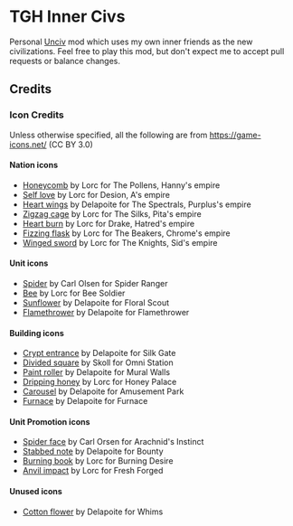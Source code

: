 # TGH Inner Civs
Personal [Unciv](https://github.com/yairm210/Unciv) mod which uses my own inner friends as the new civilizations.
Feel free to play this mod, but don't expect me to accept pull requests or balance changes.

## Credits
### Icon Credits
Unless otherwise specified, all the following are from https://game-icons.net/ (CC BY 3.0)

#### Nation icons
- [Honeycomb](https://game-icons.net/1x1/lorc/honeycomb.html) by Lorc for The Pollens, Hanny's empire
- [Self love](https://game-icons.net/1x1/lorc/self-love.html) by Lorc for Desion, A's empire
- [Heart wings](https://game-icons.net/1x1/delapouite/heart-wings.html) by Delapoite for The Spectrals, Purplus's empire
- [Zigzag cage](https://game-icons.net/1x1/lorc/zigzag-cage.html) by Lorc for The Silks, Pita's empire
- [Heart burn](https://game-icons.net/1x1/lorc/heartburn.html) by Lorc for Drake, Hatred's empire
- [Fizzing flask](https://game-icons.net/1x1/lorc/fizzing-flask.html) by Lorc for The Beakers, Chrome's empire
- [Winged sword](https://game-icons.net/1x1/lorc/winged-sword.html) by Lorc for The Knights, Sid's empire

#### Unit icons
- [Spider](https://game-icons.net/1x1/carl-olsen/spider-alt.html) by Carl Olsen for Spider Ranger
- [Bee](https://game-icons.net/1x1/lorc/bee.html) by Lorc for Bee Soldier
- [Sunflower](https://game-icons.net/1x1/delapouite/sunflower.html) by Delapoite for Floral Scout
- [Flamethrower](https://game-icons.net/1x1/delapouite/flamethrower.html) by Delapoite for Flamethrower

#### Building icons
- [Crypt entrance](https://game-icons.net/1x1/delapouite/crypt-entrance.html) by Delapoite for Silk Gate
- [Divided square](https://game-icons.net/1x1/skoll/divided-square.html) by Skoll for Omni Station
- [Paint roller](https://game-icons.net/1x1/delapouite/paint-roller.html) by Delapoite for Mural Walls
- [Dripping honey](https://game-icons.net/1x1/lorc/dripping-honey.html) by Lorc for Honey Palace
- [Carousel](https://game-icons.net/1x1/delapouite/carousel.html) by Delapoite for Amusement Park
- [Furnace](https://game-icons.net/1x1/delapouite/furnace.html) by Delapoite for Furnace

#### Unit Promotion icons
- [Spider face](https://game-icons.net/1x1/carl-olsen/spider-face.html) by Carl Orsen for Arachnid's Instinct
- [Stabbed note](https://game-icons.net/1x1/delapouite/stabbed-note.html) by Delapoite for Bounty
- [Burning book](https://game-icons.net/1x1/lorc/burning-book.html) by Lorc for Burning Desire
- [Anvil impact](https://game-icons.net/1x1/lorc/anvil-impact.html) by Lorc for Fresh Forged

#### Unused icons
- [Cotton flower](https://game-icons.net/1x1/delapouite/cotton-flower.html) by Delapoite for Whims
